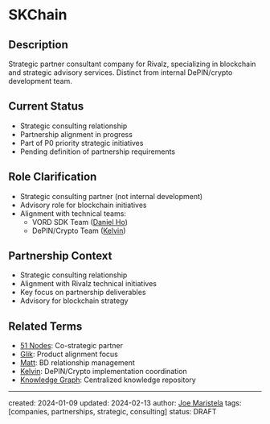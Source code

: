 # SKChain

## Description
Strategic partner consultant company for Rivalz, specializing in blockchain and strategic advisory services. Distinct from internal DePIN/crypto development team.

## Current Status
- Strategic consulting relationship
- Partnership alignment in progress
- Part of P0 priority strategic initiatives
- Pending definition of partnership requirements

## Role Clarification
- Strategic consulting partner (not internal development)
- Advisory role for blockchain initiatives
- Alignment with technical teams:
  - VORD SDK Team ([Daniel Ho](/NAMES_AND_TERMS/people/daniel-ho.md))
  - DePIN/Crypto Team ([Kelvin](/NAMES_AND_TERMS/people/kelvin.md))

## Partnership Context
- Strategic consulting relationship
- Alignment with Rivalz technical initiatives
- Key focus on partnership deliverables
- Advisory for blockchain strategy

## Related Terms
- [51 Nodes](/NAMES_AND_TERMS/companies/51-nodes.md): Co-strategic partner
- [Glik](/NAMES_AND_TERMS/products/glik.md): Product alignment focus
- [Matt](/NAMES_AND_TERMS/people/matt.md): BD relationship management
- [Kelvin](/NAMES_AND_TERMS/people/kelvin.md): DePIN/Crypto implementation coordination
- [Knowledge Graph](/NAMES_AND_TERMS/technologies/knowledge-graph.md): Centralized knowledge repository

---
created: 2024-01-09
updated: 2024-02-13
author: [Joe Maristela](/NAMES_AND_TERMS/people/joe-maristela.md)
tags: [companies, partnerships, strategic, consulting]
status: DRAFT